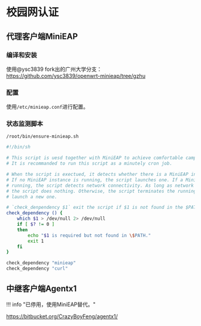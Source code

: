 # 校园网认证

## 代理客户端MiniEAP

### 编译和安装

使用@ysc3839 fork出的广州大学分支：<https://github.com/ysc3839/openwrt-minieap/tree/gzhu>

### 配置

使用`/etc/minieap.conf`进行配置。

### 状态监测脚本

`/root/bin/ensure-minieap.sh`

```sh
#!/bin/sh

# This script is uesd together with MiniEAP to achieve comfortable campus network experience.
# It is recommanded to run this script as a minutely cron job.

# When the script is exectued, it detects whether there is a MiniEAP instance running.
# If no MiniEAP instance is running, the script launches one. If a MiniEAP instance is already
# running, the script detects network connectivity. As long as network connectivity is good,
# the script does nothing. Otherwise, the script terminates the running MiniEAP instance and
# launch a new one.

# `check_denpendency $1` exit the script if $1 is not found in the $PATH.
check_dependency () {
    which $1 > /dev/null 2> /dev/null
    if [ $? != 0 ]
    then
        echo "$1 is required but not found in \$PATH."
        exit 1
    fi
}

check_dependency "minieap"
check_dependency "curl"
```

## 中继客户端Agentx1

!!! info "已停用，使用MiniEAP替代。"

<https://bitbucket.org/CrazyBoyFeng/agentx1/>
